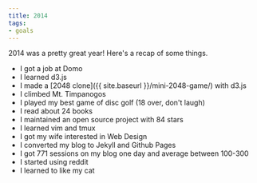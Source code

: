 ```yaml
---
title: 2014
tags:
- goals
---
```


2014 was a pretty great year! Here's a recap of some things.

* I got a job at Domo
* I learned d3.js
* I made a [2048 clone]({{ site.baseurl }}/mini-2048-game/) with d3.js
* I climbed Mt. Timpanogos
* I played my best game of disc golf (18 over, don't laugh)
* I read about 24 books
* I maintained an open source project with 84 stars
* I learned vim and tmux
* I got my wife interested in Web Design
* I converted my blog to Jekyll and Github Pages
* I got 771 sessions on my blog one day and average between 100-300
* I started using reddit
* I learned to like my cat
